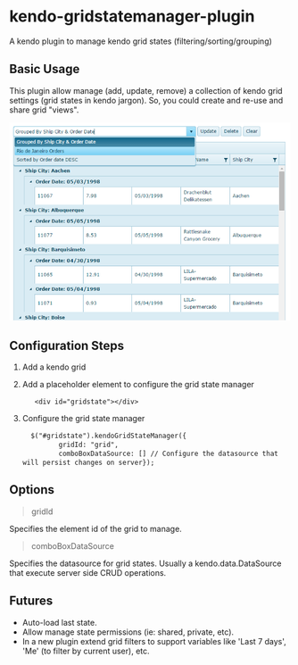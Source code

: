 # kendo-gridstatemanager-plugin #
A kendo plugin to manage kendo grid states (filtering/sorting/grouping)

## Basic Usage ##
This plugin allow manage (add, update, remove) a collection of kendo grid settings (grid states in kendo jargon). So, you could create and re-use and share grid "views".

![Grid State Manager in Action](https://raw.githubusercontent.com/martinolivares/kendo-gridstatemanager-plugin/master/images/kendoGridStateManager.png)


## Configuration Steps ##

1. Add a kendo grid
2. Add a placeholder element to configure the grid state manager

		  <div id="gridstate"></div>

3. Configure the grid state manager
    
         $("#gridstate").kendoGridStateManager({
    			gridId: "grid",
    			comboBoxDataSource: [] // Configure the datasource that will persist changes on server});

## Options ##

> gridId

Specifies the element id of the grid to manage.

> comboBoxDataSource

Specifies the datasource for grid states. Usually a kendo.data.DataSource that execute server side CRUD operations.


## Futures ##
- Auto-load last state.
- Allow manage state permissions (ie: shared, private, etc). 
- In a new plugin extend grid filters to support variables like 'Last 7 days', 'Me' (to filter by current user), etc.   